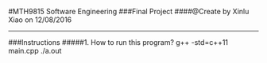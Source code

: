 #MTH9815 Software Engineering
###Final Project
####@Create by Xinlu Xiao on 12/08/2016
***
###Instructions
#####1. How to run this program?
  g++ -std=c++11 main.cpp
  ./a.out
